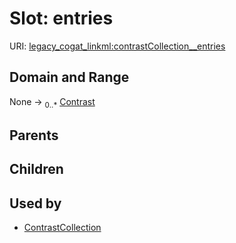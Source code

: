 
# Slot: entries



URI: [legacy_cogat_linkml:contrastCollection__entries](https://w3id.org/rwblair/legacy-cogat-linkml/contrastCollection__entries)


## Domain and Range

None &#8594;  <sub>0..\*</sub> [Contrast](Contrast.md)

## Parents


## Children


## Used by

 * [ContrastCollection](ContrastCollection.md)
